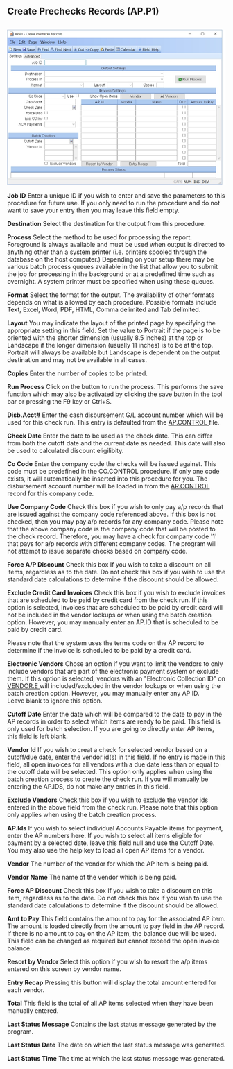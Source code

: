 ##  Create Prechecks Records (AP.P1)

<PageHeader />

##

![](./AP-P1-1.jpg)

**Job ID** Enter a unique ID if you wish to enter and save the parameters to
this procedure for future use. If you only need to run the procedure and do
not want to save your entry then you may leave this field empty.  
  
**Destination** Select the destination for the output from this procedure.  
  
**Process** Select the method to be used for processing the report. Foreground
is always available and must be used when output is directed to anything other
than a system printer (i.e. printers spooled through the database on the host
computer.) Depending on your setup there may be various batch process queues
available in the list that allow you to submit the job for processing in the
background or at a predefined time such as overnight. A system printer must be
specified when using these queues.  
  
**Format** Select the format for the output. The availability of other formats
depends on what is allowed by each procedure. Possible formats include Text,
Excel, Word, PDF, HTML, Comma delimited and Tab delimited.  
  
**Layout** You may indicate the layout of the printed page by specifying the
appropriate setting in this field. Set the value to Portrait if the page is to
be oriented with the shorter dimension (usually 8.5 inches) at the top or
Landscape if the longer dimension (usually 11 inches) is to be at the top.
Portrait will always be available but Landscape is dependent on the output
destination and may not be available in all cases.  
  
**Copies** Enter the number of copies to be printed.  
  
**Run Process** Click on the button to run the process. This performs the save
function which may also be activated by clicking the save button in the tool
bar or pressing the F9 key or Ctrl+S.  
  
**Disb.Acct#** Enter the cash disbursement G/L account number which will be used for this check run. This entry is defaulted from the [ AP.CONTROL ](../../../AP-ENTRY/AP-CONTROL/README.md) file.   
  
**Check Date** Enter the date to be used as the check date. This can differ
from both the cutoff date and the current date as needed. This date will also
be used to calculated discount eligilibity.  
  
**Co Code** Enter the company code the checks will be issued against. This code must be predefined in the CO.CONTROL procedure. If only one code exists, it will automatically be inserted into this procedure for you. The disbursement account number will be loaded in from the [ AR.CONTROL ](../../../../AR-OVERVIEW/AR-ENTRY/AR-CONTROL/README.md) record for this company code.   
  
**Use Company Code** Check this box if you wish to only pay a/p records that
are issued against the company code referenced above. If this box is not
checked, then you may pay a/p records for any company code. Please note that
the above company code is the company code that will be posted to the check
record. Therefore, you may have a check for company code '1' that pays for a/p
records with different company codes. The program will not attempt to issue
separate checks based on company code.  
  
**Force A/P Discount** Check this box If you wish to take a discount on all
items, regardless as to the date. Do not check this box if you wish to use the
standard date calculations to determine if the discount should be allowed.  
  
**Exclude Credit Card Invoices** Check this box if you wish to exclude
invoices that are scheduled to be paid by credit card from the check run. If
this option is selected, invoices that are scheduled to be paid by credit card
will not be included in the vendor lookups or when using the batch creation
option. However, you may manually enter an AP.ID that is scheduled to be paid
by credit card.  
  
Please note that the system uses the terms code on the AP record to determine
if the invoice is scheduled to be paid by a credit card.  
  
**Electronic Vendors** Chose an option if you want to limit the vendors to only include vendors that are part of the electronic payment system or exclude them. If this option is selected, vendors with an "Electronic Collection ID" on [ VENDOR.E ](../../../AP-ENTRY/VENDOR-E/README.md) will included/excluded in the vendor lookups or when using the batch creation option. However, you may manually enter any AP ID.   
Leave blank to ignore this option.  
  
**Cutoff Date** Enter the date which will be compared to the date to pay in
the AP records in order to select which items are ready to be paid. This field
is only used for batch selection. If you are going to directly enter AP items,
this field is left blank.  
  
**Vendor Id** If you wish to creat a check for selected vendor based on a
cutoff/due date, enter the vendor id(s) in this field. If no entry is made in
this field, all open invoices for all vendors with a due date less than or
equal to the cutoff date will be selected. This option only applies when using
the batch creation process to create the check run. If you will manually be
entering the AP.IDS, do not make any entries in this field.  
  
**Exclude Vendors** Check this box if you wish to exclude the vendor ids
entered in the above field from the check run. Please note that this option
only applies when using the batch creation process.  
  
**AP.Ids** If you wish to select individual Accounts Payable items for
payment, enter the AP numbers here. If you wish to select all items eligible
for payment by a selected date, leave this field null and use the Cutoff Date.
You may also use the help key to load all open AP items for a vendor.  
  
**Vendor** The number of the vendor for which the AP item is being paid.  
  
**Vendor Name** The name of the vendor which is being paid.  
  
**Force AP Discount** Check this box If you wish to take a discount on this
item, regardless as to the date. Do not check this box if you wish to use the
standard date calculations to determine if the discount should be allowed.  
  
**Amt to Pay** This field contains the amount to pay for the associated AP
item. The amount is loaded directly from the amount to pay field in the AP
record. If there is no amount to pay on the AP item, the balance due will be
used. This field can be changed as required but cannot exceed the open invoice
balance.  
  
**Resort by Vendor** Select this option if you wish to resort the a/p items
entered on this screen by vendor name.  
  
**Entry Recap** Pressing this button will display the total amount entered for
each vendor.  
  
**Total** This field is the total of all AP items selected when they have been
manually entered.  
  
**Last Status Message** Contains the last status message generated by the
program.  
  
**Last Status Date** The date on which the last status message was generated.  
  
**Last Status Time** The time at which the last status message was generated.  
  
  
<badge text= "Version 8.10.57" vertical="middle" />

<PageFooter />